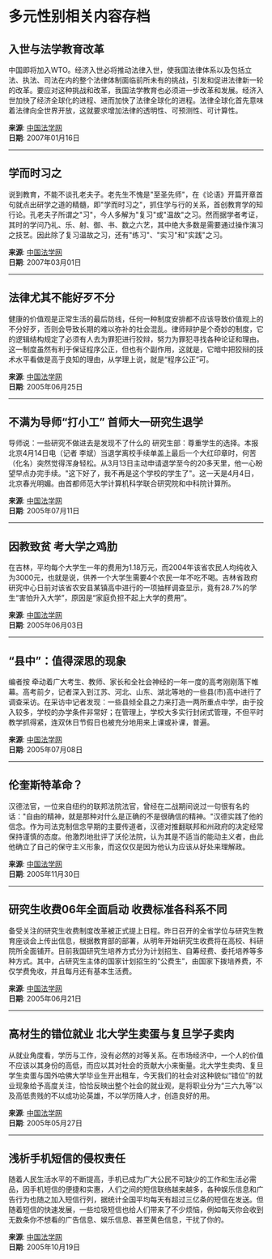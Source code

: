 # 多元性别相关内容存档

## 入世与法学教育改革
中国即将加入WTO。经济入世必将推动法律入世，使我国法律体系以及包括立法、执法、司法在内的整个法律体制面临前所未有的挑战，引发和促进法律新一轮的改革。要应对这种挑战和改革，我国法学教育也必须进一步改革和发展。经济入世加快了经济全球化的进程、进而加快了法律全球化的进程。法律全球化首先意味着法律向全世界开放，这就要求增加法律的透明性、可预测性、可计算性。

**来源**: [中国法学网](http://iolaw.cssn.cn/oldcloumn/lltt/200701/t20070116_4599272.shtml)  
**日期**: 2007年01月16日  

---

## 学而时习之
说到教育，不能不谈孔老夫子。老先生不愧是"至圣先师"，在《论语》开篇开章首句就点出研学之道的精髓，即"学而时习之"，抓住学与行的关系，首创教育学的知行论。孔老夫子所谓之"习"，今人多解为"复习"或"温故"之习。然而据学者考证，其时的学问乃礼、乐、射、御、书、数之六艺，其中绝大多数是需要通过操作演习之技艺。因此除了复习温故之习，还有"练习"、"实习"和"实践"之习。

**来源**: [中国法学网](http://iolaw.cssn.cn/oldcloumn/lltt/200703/t20070301_4599479.shtml)  
**日期**: 2007年03月01日  

---

## 法律尤其不能好歹不分
健康的价值观是正常生活的最后防线，任何一种制度安排都不应该导致价值观上的不分好歹，否则会导致长期的难以弥补的社会混乱。律师辩护是个奇妙的制度，它的逻辑结构规定了必须有人去为罪犯进行狡辩，努力为罪犯寻找各种论证和理由。这一制度虽然有利于保证程序公正，但也有个副作用，这就是，它暗中把狡辩的技术水平看做是高于良知的理由，从学理上说，就是“程序公正”可。

**来源**: [中国法学网](http://iolaw.cssn.cn/oldcloumn/lltt/200506/t20050625_4596338.shtml)  
**日期**: 2005年06月25日  

---

## 不满为导师“打小工” 首师大一研究生退学
导师说：一些研究不做进去是发现不了什么的 研究生部：尊重学生的选择。本报北京4月14日电（记者 李斌）当退学离校手续单盖上最后一个大红印章时，何苦（化名）突然觉得浑身轻松。从3月13日主动申请退学至今的20多天里，他一心盼望早点办完手续。"这下好了，我不再是这个学校的学生了"。这一天是4月4日，北京春光明媚。由首都师范大学计算机科学联合研究院和中科院计算所。

**来源**: [中国法学网](http://iolaw.cssn.cn/oldcloumn/lltt/200507/t20050711_4596465.shtml)  
**日期**: 2005年07月11日  

---

## 因教致贫 考大学之鸡肋
在吉林，平均每个大学生一年的费用为1.18万元，而2004年该省农民人均纯收入为3000元，也就是说，供养一个大学生需要4个农民一年不吃不喝。吉林省政府研究中心日前对该省农安县某镇高中进行的一项抽样调查显示，竟有28.7%的学生“害怕升入大学”，原因是“家庭负担不起上大学的费用”。

**来源**: [中国法学网](http://iolaw.cssn.cn/oldcloumn/lltt/200506/t20050603_4596112.shtml)  
**日期**: 2005年06月03日  

---

## “县中”：值得深思的现象
编者按 牵动着广大考生、教师、家长和全社会神经的一年一度的高考刚刚落下帷幕。高考前夕，记者深入到江苏、河北、山东、湖北等地的一些县(市)高中进行了调查采访。在采访中记者发现：一些县倾全县之力来打造一两所重点中学，由于投入较多，学校的办学条件非常好；在管理上，学校大多实行封闭式管理，不但平时教学抓得紧，连双休日节假日也被充分地用来上课或补课，普遍。

**来源**: [中国法学网](http://iolaw.cssn.cn/oldcloumn/lltt/200507/t20050708_4596443.shtml)  
**日期**: 2005年07月08日  

---

## 伦奎斯特革命？
汉德法官，一位来自纽约的联邦法院法官，曾经在二战期间说过一句很有名的话："自由的精神，就是那种对什么是正确的不是很确信的精神。"汉德实践了他的信念。作为司法克制信念早期的主要传道者，汉德对推翻联邦和州政府的决定经常保持谨慎的态度。他激烈地批评了沃伦法院，认为其是不适当的能动主义者，由此他确立了自己的保守主义形象，而这仅仅是因为他认为应该从好处来理解政。

**来源**: [中国法学网](http://iolaw.cssn.cn/oldcloumn/lltt/200511/t20051130_4597480.shtml)  
**日期**: 2005年11月30日  

---

## 研究生收费06年全面启动 收费标准各科系不同
备受关注的研究生收费制度改革被正式提上日程。昨日召开的全省学位与研究生教育座谈会上传出信息，根据教育部的部署，从明年开始研究生收费将在高校、科研院所全面铺开。目前我国研究生培养方式分为计划招生、自筹经费、委托培养等多种方式。其中，占研究生主体的国家计划招生的“公费生”，由国家下拨培养费，不仅学费免收，并且每月还有基本生活费。

**来源**: [中国法学网](http://iolaw.cssn.cn/oldcloumn/lltt/200506/t20050621_4596301.shtml)  
**日期**: 2005年06月21日  

---

## 高材生的错位就业 北大学生卖蛋与复旦学子卖肉
从就业角度看，学历与工作，没有必然的对等关系。在市场经济中，一个人的价值不应该以其身份的高低，而应以其对社会的贡献大小来衡量。北大学生卖肉、复旦学生卖蛋与国外哈佛大学毕业生开出租车，今天我们的社会对这种貌似“错位”的就业现象给予高度关注，恰恰反映出整个社会的就业观，是将职业分为“三六九等”以及高低贵贱的不以成功论英雄，不以学历降人才，创造良好的用。

**来源**: [中国法学网](http://iolaw.cssn.cn/oldcloumn/lltt/200505/t20050527_4596020.shtml)  
**日期**: 2005年05月27日  

---

## 浅析手机短信的侵权责任
随着人民生活水平的不断提高，手机已成为广大公民不可缺少的工作和生活必需品，因手机短信的便捷和实惠，人们之间的短信联络越来越多，各种娱乐信息和广告行为也随之加入短信行列，据统计全国平均每天有超过三亿条的短信在发送。但随着短信的快速发展，一些垃圾短信也给人们带来了不少烦恼，例如每天你会收到无数条你不想看的广告信息、娱乐信息、甚至黄色信息，干扰了你的。

**来源**: [中国法学网](http://iolaw.cssn.cn/oldcloumn/lltt/200510/t20051019_4597236.shtml)  
**日期**: 2005年10月19日  